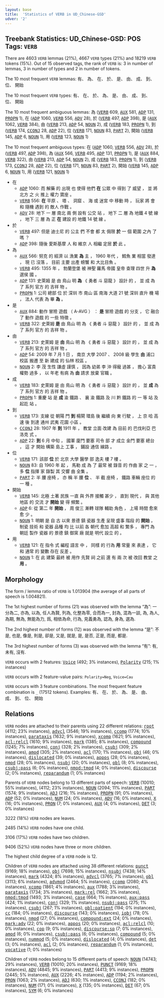 ```yaml
---
layout: base
title:  'Statistics of VERB in UD_Chinese-GSD'
udver: '2'
---
```


## Treebank Statistics: UD_Chinese-GSD: POS Tags: `VERB`

There are 4603 `VERB` lemmas (21%), 4667 `VERB` types (21%) and 18219 `VERB` tokens (15%).
Out of 15 observed tags, the rank of `VERB` is: 3 in number of lemmas, 3 in number of types and 2 in number of tokens.

The 10 most frequent `VERB` lemmas: 有、 為、 在、 於、 是、 由、 成、 到、 位、 開始

The 10 most frequent `VERB` types:  有、 在、 於、 為、 是、 由、 成、 到、 位、 開始

The 10 most frequent ambiguous lemmas: 為 (<tt><a href="zh_gsd-pos-VERB.html">VERB</a></tt> 609, <tt><a href="zh_gsd-pos-AUX.html">AUX</a></tt> 581, <tt><a href="zh_gsd-pos-ADP.html">ADP</a></tt> 131, <tt><a href="zh_gsd-pos-PROPN.html">PROPN</a></tt> 1), 在 (<tt><a href="zh_gsd-pos-ADP.html">ADP</a></tt> 1060, <tt><a href="zh_gsd-pos-VERB.html">VERB</a></tt> 556, <tt><a href="zh_gsd-pos-ADV.html">ADV</a></tt> 28), 於 (<tt><a href="zh_gsd-pos-VERB.html">VERB</a></tt> 497, <tt><a href="zh_gsd-pos-ADP.html">ADP</a></tt> 398), 是 (<tt><a href="zh_gsd-pos-AUX.html">AUX</a></tt> 1062, <tt><a href="zh_gsd-pos-VERB.html">VERB</a></tt> 384), 由 (<tt><a href="zh_gsd-pos-VERB.html">VERB</a></tt> 213, <tt><a href="zh_gsd-pos-ADP.html">ADP</a></tt> 54, <tt><a href="zh_gsd-pos-NOUN.html">NOUN</a></tt> 2), 成 (<tt><a href="zh_gsd-pos-VERB.html">VERB</a></tt> 183, <tt><a href="zh_gsd-pos-PROPN.html">PROPN</a></tt> 1), 到 (<tt><a href="zh_gsd-pos-VERB.html">VERB</a></tt> 174, <tt><a href="zh_gsd-pos-CCONJ.html">CCONJ</a></tt> 28, <tt><a href="zh_gsd-pos-ADP.html">ADP</a></tt> 22), 位 (<tt><a href="zh_gsd-pos-VERB.html">VERB</a></tt> 171, <tt><a href="zh_gsd-pos-NOUN.html">NOUN</a></tt> 83, <tt><a href="zh_gsd-pos-PART.html">PART</a></tt> 2), 開始 (<tt><a href="zh_gsd-pos-VERB.html">VERB</a></tt> 145, <tt><a href="zh_gsd-pos-ADP.html">ADP</a></tt> 6, <tt><a href="zh_gsd-pos-NOUN.html">NOUN</a></tt> 1), 用 (<tt><a href="zh_gsd-pos-VERB.html">VERB</a></tt> 123, <tt><a href="zh_gsd-pos-NOUN.html">NOUN</a></tt> 1)

The 10 most frequent ambiguous types:  在 (<tt><a href="zh_gsd-pos-ADP.html">ADP</a></tt> 1060, <tt><a href="zh_gsd-pos-VERB.html">VERB</a></tt> 556, <tt><a href="zh_gsd-pos-ADV.html">ADV</a></tt> 28), 於 (<tt><a href="zh_gsd-pos-VERB.html">VERB</a></tt> 497, <tt><a href="zh_gsd-pos-ADP.html">ADP</a></tt> 398), 為 (<tt><a href="zh_gsd-pos-AUX.html">AUX</a></tt> 566, <tt><a href="zh_gsd-pos-VERB.html">VERB</a></tt> 495, <tt><a href="zh_gsd-pos-ADP.html">ADP</a></tt> 131, <tt><a href="zh_gsd-pos-PROPN.html">PROPN</a></tt> 1), 是 (<tt><a href="zh_gsd-pos-AUX.html">AUX</a></tt> 884, <tt><a href="zh_gsd-pos-VERB.html">VERB</a></tt> 322), 由 (<tt><a href="zh_gsd-pos-VERB.html">VERB</a></tt> 213, <tt><a href="zh_gsd-pos-ADP.html">ADP</a></tt> 54, <tt><a href="zh_gsd-pos-NOUN.html">NOUN</a></tt> 2), 成 (<tt><a href="zh_gsd-pos-VERB.html">VERB</a></tt> 183, <tt><a href="zh_gsd-pos-PROPN.html">PROPN</a></tt> 1), 到 (<tt><a href="zh_gsd-pos-VERB.html">VERB</a></tt> 173, <tt><a href="zh_gsd-pos-CCONJ.html">CCONJ</a></tt> 28, <tt><a href="zh_gsd-pos-ADP.html">ADP</a></tt> 22), 位 (<tt><a href="zh_gsd-pos-VERB.html">VERB</a></tt> 171, <tt><a href="zh_gsd-pos-NOUN.html">NOUN</a></tt> 83, <tt><a href="zh_gsd-pos-PART.html">PART</a></tt> 2), 開始 (<tt><a href="zh_gsd-pos-VERB.html">VERB</a></tt> 145, <tt><a href="zh_gsd-pos-ADP.html">ADP</a></tt> 6, <tt><a href="zh_gsd-pos-NOUN.html">NOUN</a></tt> 1), 用 (<tt><a href="zh_gsd-pos-VERB.html">VERB</a></tt> 121, <tt><a href="zh_gsd-pos-NOUN.html">NOUN</a></tt> 1)


* 在
  * <tt><a href="zh_gsd-pos-ADP.html">ADP</a></tt> 1060: 而 解藥 的 出現 也 使得 他們 <b>在</b> 公眾 中 得到 了 威望 ， 並 將 北方 之 火 推上 權力 寶座 。
  * <tt><a href="zh_gsd-pos-VERB.html">VERB</a></tt> 556: <b>在</b> 平原 、 塔 、 洞窟 、 海 或 迷宮 中 移動 時 ， 玩家 將 會 和 隨機 遇到 的 敵人 作戰 。
  * <tt><a href="zh_gsd-pos-ADV.html">ADV</a></tt> 28: 地下 一 層 南北 兩 側 設有 公交 站 ， 地下 二 層 為 地鐵 4 號 線 ， 地下 三 層 為 正 <b>在</b> 建設 的 地鐵 14 號 線 。
* 於
  * <tt><a href="zh_gsd-pos-VERB.html">VERB</a></tt> 497: 但是 迪士尼 的 公主 們 不會 都 太 侷限 <b>於</b> 一 個 範圍 之內 了 嗎 ？
  * <tt><a href="zh_gsd-pos-ADP.html">ADP</a></tt> 398: 隨後 愛斯基摩 人 和 維京 人 相繼 定居 <b>於</b> 此 。
* 為
  * <tt><a href="zh_gsd-pos-AUX.html">AUX</a></tt> 566: 努克 的 經濟 以 漁業 <b>為</b> 主 ， 1960 年代 ， 鱈魚 業 相當 發達 ， 現 已 沒落 ， 目前 主要 出產 螃蟹 和 大比目魚 。
  * <tt><a href="zh_gsd-pos-VERB.html">VERB</a></tt> 495: 1355 年 ， 勃蘭登堡 被 神聖 羅馬 帝國 皇帝 查理 四世 升 <b>為</b> 選侯 國 。
  * <tt><a href="zh_gsd-pos-ADP.html">ADP</a></tt> 131: 史萊姆 是 由 鳥山 明 <b>為</b> 《 勇者 斗 惡龍 》 設計 的 ， 並 成 為 了 系列 官方 的 吉祥 物 。
  * <tt><a href="zh_gsd-pos-PROPN.html">PROPN</a></tt> 1: 公司 總部 位 於 深圳 市 南山 區 南海 大道 21 號 深圳 直升 機 場 ， 法人 代表 為 畢 <b>為</b> 。
* 是
  * <tt><a href="zh_gsd-pos-AUX.html">AUX</a></tt> 884: 動作 冒險 遊戲 （ A-AVG ） ： <b>是</b> 冒險 遊戲 的 分支 ， 它 融合 了 動作 遊戲 的 一些 特徵 。
  * <tt><a href="zh_gsd-pos-VERB.html">VERB</a></tt> 322: 史萊姆 <b>是</b> 由 鳥山 明 為 《 勇者 斗 惡龍 》 設計 的 ， 並 成 為 了 系列 官方 的 吉祥 物 。
* 由
  * <tt><a href="zh_gsd-pos-VERB.html">VERB</a></tt> 213: 史萊姆 是 <b>由</b> 鳥山 明 為 《 勇者 斗 惡龍 》 設計 的 ， 並 成 為 了 系列 官方 的 吉祥 物 。
  * <tt><a href="zh_gsd-pos-ADP.html">ADP</a></tt> 54: 2009 年 7 月 1 日 ， 南京 大學 2007 、 2008 級 學生 <b>由</b> 浦口 校區 搬遷 至 新 建成 的 仙林 校區 。
  * <tt><a href="zh_gsd-pos-NOUN.html">NOUN</a></tt> 2: 李 茂 生性 謙虛 謹慎 ， 因為 幼弟 李 沖 得寵 過甚 ， 擔心 富貴 權勢 過多 ， 以 年老 有病 為 <b>由</b> 請求 放棄 官職 。
* 成
  * <tt><a href="zh_gsd-pos-VERB.html">VERB</a></tt> 183: 史萊姆 是 由 鳥山 明 為 《 勇者 斗 惡龍 》 設計 的 ， 並 <b>成</b> 為 了 系列 官方 的 吉祥 物 。
  * <tt><a href="zh_gsd-pos-PROPN.html">PROPN</a></tt> 1: 重慶 站 是 <b>成</b> 渝 鐵路 、 襄 渝 鐵路 及 川 黔 鐵路 的 一 等 站 及 起訖 站 。
* 到
  * <tt><a href="zh_gsd-pos-VERB.html">VERB</a></tt> 173: 支線 從 朝陽 門 <b>到</b> 楊閘 環島 後 繼續 向 東 行駛 ， 上 京 哈 高速 後 到達 通州 武夷 花園 小區 。
  * <tt><a href="zh_gsd-pos-CCONJ.html">CCONJ</a></tt> 28: 1907 年 <b>到</b> 1911 年 ， 教堂 立面 改建 為 目前 的 巴伐利亞 巴洛克 式 。
  * <tt><a href="zh_gsd-pos-ADP.html">ADP</a></tt> 22: <b>到</b> 6 月 中旬 ， 國軍 廈門 要塞 司令 部 才 成立 金門 要塞 總台 ， 這 才 開始 構築 島上 工事 ， 鋪設 通信 線路 。
* 位
  * <tt><a href="zh_gsd-pos-VERB.html">VERB</a></tt> 171: 該部 <b>位</b> 於 北京 大學 醫學 部 逸夫 樓 7 樓 。
  * <tt><a href="zh_gsd-pos-NOUN.html">NOUN</a></tt> 83: 自 1960 年 起 ， 馬勒 成 為 了 最常 被 錄音 的 作曲 家 之 一 ， 多 <b>位</b> 指揮 家 錄製 其 交響 曲 全集 。
  * <tt><a href="zh_gsd-pos-PART.html">PART</a></tt> 2: 半 腰 座椅 ， 亦 稱 半 腰 <b>位</b> 、 半 截 座椅 ， 鐵路 車輛 座位 的 一 種 。
* 開始
  * <tt><a href="zh_gsd-pos-VERB.html">VERB</a></tt> 145: 北極 土著 民族 一直 與 外界 接觸 甚少 ， 直到 現代 ， 與 其他 地區 的 交流 才 <b>開始</b> 變 得 頻繁 。
  * <tt><a href="zh_gsd-pos-ADP.html">ADP</a></tt> 6: 從 第二 年 <b>開始</b> ， 周 俊三 漸轉 球隊 輔助 角色 ， 上場 時間 愈來愈 少 。
  * <tt><a href="zh_gsd-pos-NOUN.html">NOUN</a></tt> 1: 明朝 是 自 古 以來 景德 鎮 瓷器 生產 呈現 盛事 階段 的 <b>開始</b> ， 制瓷 技術 和 瓷器 品種 均 比 以前 各 朝代 愈加 高超 和 繁多 ， 專門 為 朝廷 製作 瓷器 的 景德 鎮 御窯 廠 就是 明代 設立 的 。
* 用
  * <tt><a href="zh_gsd-pos-VERB.html">VERB</a></tt> 121: 在 指令 式 編程 語言 中 ， 同樣 的 行為 <b>用</b> 常量 來 表達 ， 它 和 通常 的 變數 存在 反差 。
  * <tt><a href="zh_gsd-pos-NOUN.html">NOUN</a></tt> 1: 在 此 建築 最終 被 用作 先賢 祠 之前 還 有 兩 次 被 改回 教堂 之 <b>用</b> 。

## Morphology

The form / lemma ratio of `VERB` is 1.013904 (the average of all parts of speech is 1.004821).

The 1st highest number of forms (21) was observed with the lemma “為”: 一分為二, 亦為, 以為, 任人為賢, 列為, 化整為零, 合而為一, 封為, 混為一談, 為, 為人, 為期, 無為, 無能為力, 爲, 相依為命, 行為, 見義勇為, 認為, 身為, 選為.

The 2nd highest number of forms (12) was observed with the lemma “是”: 不是, 也是, 像是, 則是, 卻是, 又是, 就是, 是, 是否, 正是, 而是, 都是.

The 3rd highest number of forms (3) was observed with the lemma “有”: 有, 未有, 沒有.

`VERB` occurs with 2 features: <tt><a href="zh_gsd-feat-Voice.html">Voice</a></tt> (492; 3% instances), <tt><a href="zh_gsd-feat-Polarity.html">Polarity</a></tt> (215; 1% instances)

`VERB` occurs with 2 feature-value pairs: `Polarity=Neg`, `Voice=Cau`

`VERB` occurs with 3 feature combinations.
The most frequent feature combination is `_` (17512 tokens).
Examples: 有、 在、 於、 為、 是、 由、 成、 到、 位、 開始


## Relations

`VERB` nodes are attached to their parents using 22 different relations: <tt><a href="zh_gsd-dep-root.html">root</a></tt> (4112; 23% instances), <tt><a href="zh_gsd-dep-advcl.html">advcl</a></tt> (3546; 19% instances), <tt><a href="zh_gsd-dep-ccomp.html">ccomp</a></tt> (1774; 10% instances), <tt><a href="zh_gsd-dep-parataxis.html">parataxis</a></tt> (1632; 9% instances), <tt><a href="zh_gsd-dep-xcomp.html">xcomp</a></tt> (1621; 9% instances), <tt><a href="zh_gsd-dep-acl-relcl.html">acl:relcl</a></tt> (1610; 9% instances), <tt><a href="zh_gsd-dep-mark.html">mark</a></tt> (1385; 8% instances), <tt><a href="zh_gsd-dep-compound.html">compound</a></tt> (1245; 7% instances), <tt><a href="zh_gsd-dep-conj.html">conj</a></tt> (328; 2% instances), <tt><a href="zh_gsd-dep-csubj.html">csubj</a></tt> (309; 2% instances), <tt><a href="zh_gsd-dep-amod.html">amod</a></tt> (305; 2% instances), <tt><a href="zh_gsd-dep-acl.html">acl</a></tt> (170; 1% instances), <tt><a href="zh_gsd-dep-obj.html">obj</a></tt> (46; 0% instances), <tt><a href="zh_gsd-dep-dislocated.html">dislocated</a></tt> (39; 0% instances), <tt><a href="zh_gsd-dep-appos.html">appos</a></tt> (28; 0% instances), <tt><a href="zh_gsd-dep-nmod.html">nmod</a></tt> (28; 0% instances), <tt><a href="zh_gsd-dep-nsubj.html">nsubj</a></tt> (20; 0% instances), <tt><a href="zh_gsd-dep-obl.html">obl</a></tt> (8; 0% instances), <tt><a href="zh_gsd-dep-csubj-pass.html">csubj:pass</a></tt> (6; 0% instances), <tt><a href="zh_gsd-dep-nmod-tmod.html">nmod:tmod</a></tt> (4; 0% instances), <tt><a href="zh_gsd-dep-discourse.html">discourse</a></tt> (2; 0% instances), <tt><a href="zh_gsd-dep-reparandum.html">reparandum</a></tt> (1; 0% instances)

Parents of `VERB` nodes belong to 13 different parts of speech: <tt><a href="zh_gsd-pos-VERB.html">VERB</a></tt> (10010; 55% instances),  (4112; 23% instances), <tt><a href="zh_gsd-pos-NOUN.html">NOUN</a></tt> (2094; 11% instances), <tt><a href="zh_gsd-pos-PART.html">PART</a></tt> (1574; 9% instances), <tt><a href="zh_gsd-pos-ADJ.html">ADJ</a></tt> (216; 1% instances), <tt><a href="zh_gsd-pos-PROPN.html">PROPN</a></tt> (91; 0% instances), <tt><a href="zh_gsd-pos-ADP.html">ADP</a></tt> (52; 0% instances), <tt><a href="zh_gsd-pos-NUM.html">NUM</a></tt> (24; 0% instances), <tt><a href="zh_gsd-pos-ADV.html">ADV</a></tt> (16; 0% instances), <tt><a href="zh_gsd-pos-X.html">X</a></tt> (16; 0% instances), <tt><a href="zh_gsd-pos-PRON.html">PRON</a></tt> (7; 0% instances), <tt><a href="zh_gsd-pos-AUX.html">AUX</a></tt> (4; 0% instances), <tt><a href="zh_gsd-pos-DET.html">DET</a></tt> (3; 0% instances)

3222 (18%) `VERB` nodes are leaves.

2485 (14%) `VERB` nodes have one child.

3106 (17%) `VERB` nodes have two children.

9406 (52%) `VERB` nodes have three or more children.

The highest child degree of a `VERB` node is 12.

Children of `VERB` nodes are attached using 38 different relations: <tt><a href="zh_gsd-dep-punct.html">punct</a></tt> (9169; 18% instances), <tt><a href="zh_gsd-dep-obj.html">obj</a></tt> (7698; 15% instances), <tt><a href="zh_gsd-dep-nsubj.html">nsubj</a></tt> (7438; 14% instances), <tt><a href="zh_gsd-dep-mark.html">mark</a></tt> (4324; 8% instances), <tt><a href="zh_gsd-dep-advcl.html">advcl</a></tt> (3765; 7% instances), <tt><a href="zh_gsd-dep-obl.html">obl</a></tt> (3113; 6% instances), <tt><a href="zh_gsd-dep-advmod.html">advmod</a></tt> (2464; 5% instances), <tt><a href="zh_gsd-dep-ccomp.html">ccomp</a></tt> (2080; 4% instances), <tt><a href="zh_gsd-dep-xcomp.html">xcomp</a></tt> (1861; 4% instances), <tt><a href="zh_gsd-dep-aux.html">aux</a></tt> (1788; 3% instances), <tt><a href="zh_gsd-dep-parataxis.html">parataxis</a></tt> (1734; 3% instances), <tt><a href="zh_gsd-dep-mark-rel.html">mark:rel</a></tt> (1662; 3% instances), <tt><a href="zh_gsd-dep-nmod-tmod.html">nmod:tmod</a></tt> (1493; 3% instances), <tt><a href="zh_gsd-dep-case.html">case</a></tt> (664; 1% instances), <tt><a href="zh_gsd-dep-aux-pass.html">aux:pass</a></tt> (424; 1% instances), <tt><a href="zh_gsd-dep-conj.html">conj</a></tt> (329; 1% instances), <tt><a href="zh_gsd-dep-nsubj-pass.html">nsubj:pass</a></tt> (275; 1% instances), <tt><a href="zh_gsd-dep-csubj.html">csubj</a></tt> (267; 1% instances), <tt><a href="zh_gsd-dep-obl-patient.html">obl:patient</a></tt> (194; 0% instances), <tt><a href="zh_gsd-dep-cc.html">cc</a></tt> (184; 0% instances), <tt><a href="zh_gsd-dep-discourse.html">discourse</a></tt> (143; 0% instances), <tt><a href="zh_gsd-dep-iobj.html">iobj</a></tt> (78; 0% instances), <tt><a href="zh_gsd-dep-nmod.html">nmod</a></tt> (27; 0% instances), <tt><a href="zh_gsd-dep-compound-ext.html">compound:ext</a></tt> (24; 0% instances), <tt><a href="zh_gsd-dep-mark-adv.html">mark:adv</a></tt> (22; 0% instances), <tt><a href="zh_gsd-dep-appos.html">appos</a></tt> (20; 0% instances), <tt><a href="zh_gsd-dep-acl-relcl.html">acl:relcl</a></tt> (10; 0% instances), <tt><a href="zh_gsd-dep-cop.html">cop</a></tt> (9; 0% instances), <tt><a href="zh_gsd-dep-discourse-sp.html">discourse:sp</a></tt> (7; 0% instances), <tt><a href="zh_gsd-dep-amod.html">amod</a></tt> (6; 0% instances), <tt><a href="zh_gsd-dep-csubj-pass.html">csubj:pass</a></tt> (6; 0% instances), <tt><a href="zh_gsd-dep-compound.html">compound</a></tt> (5; 0% instances), <tt><a href="zh_gsd-dep-nummod.html">nummod</a></tt> (5; 0% instances), <tt><a href="zh_gsd-dep-dislocated.html">dislocated</a></tt> (4; 0% instances), <tt><a href="zh_gsd-dep-det.html">det</a></tt> (3; 0% instances), <tt><a href="zh_gsd-dep-acl.html">acl</a></tt> (2; 0% instances), <tt><a href="zh_gsd-dep-reparandum.html">reparandum</a></tt> (1; 0% instances), <tt><a href="zh_gsd-dep-vocative.html">vocative</a></tt> (1; 0% instances)

Children of `VERB` nodes belong to 15 different parts of speech: <tt><a href="zh_gsd-pos-NOUN.html">NOUN</a></tt> (14743; 29% instances), <tt><a href="zh_gsd-pos-VERB.html">VERB</a></tt> (10010; 20% instances), <tt><a href="zh_gsd-pos-PUNCT.html">PUNCT</a></tt> (9169; 18% instances), <tt><a href="zh_gsd-pos-ADV.html">ADV</a></tt> (4845; 9% instances), <tt><a href="zh_gsd-pos-PART.html">PART</a></tt> (4413; 9% instances), <tt><a href="zh_gsd-pos-PROPN.html">PROPN</a></tt> (2445; 5% instances), <tt><a href="zh_gsd-pos-AUX.html">AUX</a></tt> (2226; 4% instances), <tt><a href="zh_gsd-pos-ADP.html">ADP</a></tt> (1194; 2% instances), <tt><a href="zh_gsd-pos-PRON.html">PRON</a></tt> (1063; 2% instances), <tt><a href="zh_gsd-pos-ADJ.html">ADJ</a></tt> (630; 1% instances), <tt><a href="zh_gsd-pos-CCONJ.html">CCONJ</a></tt> (182; 0% instances), <tt><a href="zh_gsd-pos-NUM.html">NUM</a></tt> (171; 0% instances), <tt><a href="zh_gsd-pos-X.html">X</a></tt> (135; 0% instances), <tt><a href="zh_gsd-pos-DET.html">DET</a></tt> (67; 0% instances), <tt><a href="zh_gsd-pos-SYM.html">SYM</a></tt> (6; 0% instances)

